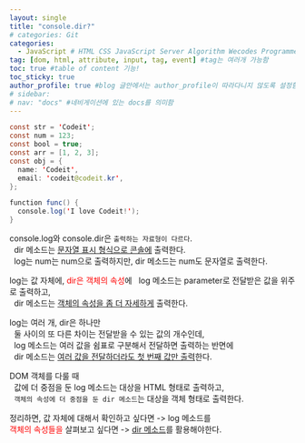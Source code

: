 ```yaml
---
layout: single
title: "console.dir?"
# categories: Git
categories:
  - JavaScript # HTML CSS JavaScript Server Algorithm Wecodes Programmers CS Github Blog
tag: [dom, html, attribute, input, tag, event] #tag는 여러개 가능함
toc: true #table of content 기능!
toc_sticky: true
author_profile: true #blog 글안에서는 author_profile이 따라다니지 않도록 설정함
# sidebar:
# nav: "docs" #네비게이션에 있는 docs를 의미함
---
```


```java
const str = 'Codeit';
const num = 123;
const bool = true;
const arr = [1, 2, 3];
const obj = {
  name: 'Codeit',
  email: 'codeit@codeit.kr',
};

function func() {
  console.log('I love Codeit!');
}
```

console.log와 console.dir은 `출력하는 자료형이 다르다`.  
&nbsp; dir 메소드는 <u>문자열 표시 형식으로 콘솔에</u> 출력한다.  
&nbsp; log는 num는 num으로 출력하지만, dir 메소드는 num도 문자열로 출력한다.

log는 값 자체에, <span style="color:red">dir은 객체의 속성</span>에
&nbsp; log 메소드는 parameter로 전달받은 값을 위주로 출력하고,  
&nbsp; dir 메소드는 <u>객체의 속성을 좀 더 자세하게</u> 출력한다.

log는 여러 개, dir은 하나만  
&nbsp; 둘 사이의 또 다른 차이는 전달받을 수 있는 값의 개수인데,  
&nbsp; log 메소드는 여러 값을 쉼표로 구분해서 전달하면 출력하는 반면에  
&nbsp; dir 메소드는 <u>여러 값을 전달하더라도 첫 번째 값만 출력</u>한다.

DOM 객체를 다룰 때  
&nbsp; 값에 더 중점을 둔 log 메소드는 대상을 HTML 형태로 출력하고,  
&nbsp; `객체의 속성에 더 중점을 둔 dir 메소드`는 대상을 객체 형태로 출력한다.

정리하면, 값 자체에 대해서 확인하고 싶다면 -> log 메소드를  
<span style="color:red">객체의 속성들을</span> 살펴보고 싶다면 -> <u>dir 메소드</u>를 활용해야한다.

<!-- ### 2. Link 넣기

```

유형 1: (설명어를 입력) : [gunhee's coding blog](https://gunhee-jeong.github.io/)
유형 2: (URL 자동연결) : <https://gunhee-jeong.github.io/>
유형 3: (동일 파일 내 '문단으로 이동') : [1. Header로 이동](###-1-header)

```

유형 1: (설명어를 입력) : [gunhee's coding blog](https://gunhee-jeong.github.io/)
유형 2: (URL 자동연결) : <https://gunhee-jeong.github.io/>
유형 3: (동일 파일 내 '문단으로 이동') : [1. Header로 이동](#1-header)
유형 3의 방법

1. 특수문자를 제거
2. 스페이스는 -로 바꾸고
3. 대문자는 소문자로!
   그래서 ### 1. Header -> #1-header

## Link: [google][https://www.google.com/]

### 3. 수평선

```

---

```

---

### 4. 라인 바꾸기

```

스페이스바를 2번 눌러주면 다음칸으로
이동할 수 있어요!

```

---

스페이스바를 2번 눌러주면
다음칸으로 이동할 수 있어요!

### 5. list 만들기

```

1. 1번
2. 2번
3. 3번

- 순서없는 list
  - 순서없는 list
    - 순서없는 list

```

1. 1번
2. 2번
3. 3번

- 순서없는 list
  - 순서없는 list
    - 순서없는 list

---

### 6. font 관련

```

**진하게** -> 볼드
_기울여서_ -> 이탤릭체
~~취소선~~ -> 취소선

<ul>밑줄넣기</ul> -> 밑줄
<span style="color:red">빨간 글씨</span> -> 글자색
이것이 `인라인` 입니다 -> 인라인 코드
```

**진하게** -> 볼드
_기울여서_ -> 이탤릭체
~~취소선~~ -> 취소선
<u>밑줄넣기</u> -> 밑줄
<span style="color:red">빨간 글씨</span>
이것이 `인라인` 입니다 -> 인라인 코드

---

### 7. 인용구문

```
> coding
>
> > JavaScript
> >
> > > 내가 프짱!
```

> coding
>
> > JavaScript
> >
> > > 내가 프짱!

---

### 8. 이미지 삽입

```
유형1: ('사이즈를 조절' -> HTML 태그 사용) : <img src="https://gunhee-jeong.github.io/assets/images/blogLogo.png" width="300" height="200">
유형2: (이미지 삽입 후 -> 링크 걸기)
[![이미지](https://gunhee-jeong.github.io/assets/images/blogLogo/blogLogo.png)](https://gunhee-jeong.github.io/)
```

유형1: ('사이즈를 조절' -> HTML 태그 사용) : <img src="https://gunhee-jeong.github.io/assets/images/blogLogo.png" width="300" height="200">
유형2: (이미지 삽입 후 -> 링크 걸기)
[![이미지](https://gunhee-jeong.github.io/assets/images/blogLogo.png)](https://gunhee-jeong.github.io/)

### 9. 표 만들기

```
||국어|영어|
| :--- | ---: | :--: |
|건희 | 100점 | 100점
|철수 | 100점 | 100점
```

|      |  국어 | 영어  |
| :--- | ----: | :---: |
| 건희 | 100점 | 100점 |
| 철수 | 100점 | 100점 |

> - header를 넣고 싶은 경우 ---을 사용하고 :을 이용하여 정렬에 사용함!

### 10. 토글 만들기

```
<details>
<summary>여기를 누르세요</summary>
<div markdown="1">
숨겨진 내용
</div>
</details>
```

<details>
<summary>여기를 누르세요</summary>
<div markdown="1">
숨겨진 내용
</div>
</details> -->
